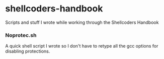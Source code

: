 # shellcoders-handbook
Scripts and stuff I wrote while working through the Shellcoders Handbook

### Noprotec.sh

A quick shell script I wrote so I don't have to retype all the gcc options for disabling protections.
